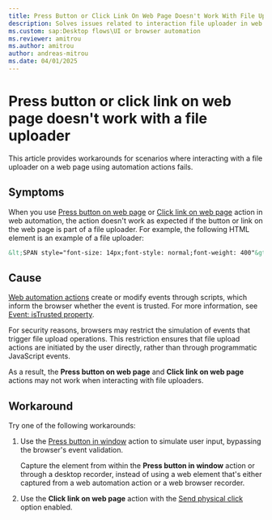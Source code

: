 ```yaml
---
title: Press Button or Click Link On Web Page Doesn't Work With File Uploader
description: Solves issues related to interaction file uploader in web automation.
ms.custom: sap:Desktop flows\UI or browser automation
ms.reviewer: amitrou
ms.author: amitrou
author: andreas-mitrou
ms.date: 04/01/2025
---
```

# Press button or click link on web page doesn't work with a file uploader

This article provides workarounds for scenarios where interacting with a file uploader on a web page using automation actions fails.

## Symptoms

When you use [Press button on web page](/power-automate/desktop-flows/actions-reference/webautomation#pressbuttonbase) or [Click link on web page](/power-automate/desktop-flows/actions-reference/webautomation#clickbase) action in web automation, the action doesn't work as expected if the button or link on the web page is part of a file uploader. For example, the following HTML element is an example of a file uploader:

```html
&lt;SPAN style="font-size: 14px;font-style: normal;font-weight: 400"&gt;&ltinput type="file" /&gt;&lt;/SPAN&gt;
```

## Cause

[Web automation actions](/power-automate/desktop-flows/actions-reference/webautomation) create or modify events through scripts, which inform the browser whether the event is trusted. For more information, see [Event: isTrusted property](https://developer.mozilla.org/en-US/docs/Web/API/Event/isTrusted).

For security reasons, browsers may restrict the simulation of events that trigger file upload operations. This restriction ensures that file upload actions are initiated by the user directly, rather than through programmatic JavaScript events.

As a result, the **Press button on web page** and **Click link on web page** actions may not work when interacting with file uploaders.

## Workaround

Try one of the following workarounds:

1. Use the [Press button in window](/power-automate/desktop-flows/actions-reference/uiautomation#pressbutton) action to simulate user input, bypassing the browser's event validation.

    Capture the element from within the **Press button in window** action or through a desktop recorder, instead of using a web element that's either captured from a web automation action or a web browser recorder.

2. Use the **Click link on web page** action with the [Send physical click](/power-automate/desktop-flows/how-to/send-physical-clicks-web-element) option enabled.
